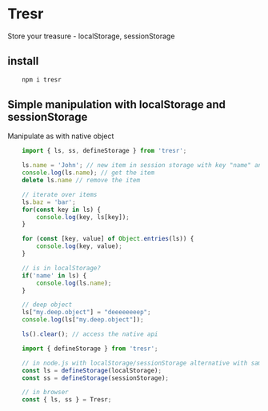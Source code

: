 # Tresr
Store your treasure - localStorage, sessionStorage

## install
```bash
    npm i tresr
```

## Simple manipulation with localStorage and sessionStorage

Manipulate as with native object
```js
    import { ls, ss, defineStorage } from 'tresr';

    ls.name = 'John'; // new item in session storage with key "name" and value "John"
    console.log(ls.name); // get the item
    delete ls.name // remove the item

    // iterate over items
    ls.baz = 'bar';
    for(const key in ls) {
        console.log(key, ls[key]);
    }

    for (const [key, value] of Object.entries(ls)) {
        console.log(key, value);
    }

    // is in localStorage?
    if('name' in ls) {
        console.log(ls.name);
    }

    // deep object
    ls["my.deep.object"] = "deeeeeeeep";
    console.log(ls["my.deep.object"]);

    ls().clear(); // access the native api
```

```js
    import { defineStorage } from 'tresr';

    // in node.js with localStorage/sessionStorage alternative with same api
    const ls = defineStorage(localStorage);
    const ss = defineStorage(sessionStorage);
```

```js
    // in browser
    const { ls, ss } = Tresr;
```
